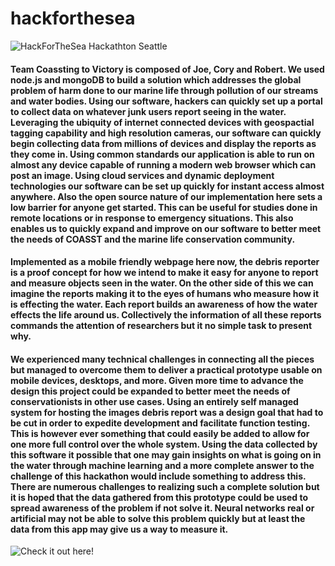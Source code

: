 # hackforthesea

![HackForTheSea Hackathton Seattle](https://s3.amazonaws.com/media.hackforthesea.tech/hackathon_logos/Hack_for_the_sea_-_03_Updated-01_x8Btjox_eCGSnez.jpg)

#### Team Coassting to Victory is composed of Joe, Cory and Robert.  We used node.js and mongoDB to build a solution which addresses the global problem of harm done to our marine life through pollution of our streams and water bodies. Using our software, hackers can quickly set up a portal to collect data on whatever junk users report seeing in the water. Leveraging the ubiquity of internet connected devices with geospactial tagging capability and high resolution cameras, our software can quickly begin collecting data from millions of devices and display the reports as they come in. Using common standards our application is able to run on almost any device capable of running a modern web browser which can post an image. Using cloud services and dynamic deployment technologies our software can be set up quickly for instant access almost anywhere.  Also the open source nature of our implementation here sets a low barrier for anyone get started. This can be useful for studies done in remote locations or in response to emergency situations.  This also enables us to quickly expand and improve on our software to better meet the needs of COASST and the marine life conservation community.  

#### Implemented as a mobile friendly webpage here now, the debris reporter is a proof concept for how we intend to make it easy for anyone to report and measure objects seen in the water.  On the other side of this we can imagine the reports making it to the eyes of humans who measure how it is effecting the water.  Each report builds an awareness of how the water effects the life around us.  Collectively the information of all these reports commands the attention of researchers but it no simple task to present why.

#### We experienced many technical challenges in connecting all the pieces but managed to overcome them to deliver a practical prototype usable on mobile devices, desktops, and more. Given more time to advance the design this project could be expanded to better meet the needs of conservationists in other use cases.  Using an entirely self managed system for hosting the images debris report was a design goal that had to be cut in order to expedite development and facilitate function testing.  This is however ever something that could easily be added to allow for one more full control over the whole system. Using the data collected by this software it possible that one may gain insights on what is going on in the water through machine learning and a more complete answer to the challenge of this hackathon would include something to address this.  There are numerous challenges to realizing such a complete solution but it is hoped that the data gathered from this prototype could be used to spread awareness of the problem if not solve it.  Neural networks real or artificial may not be able to solve this problem quickly but at least the data from this app may give us a way to measure it.

![Check it out here!](http://coasst-debris-app.herokuapp.com/)